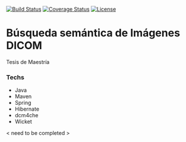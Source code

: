 [![Build Status](https://travis-ci.org/maguero/tesis.svg?branch=master)](https://travis-ci.org/maguero/tesis) [![Coverage Status](https://coveralls.io/repos/github/maguero/emisi/badge.svg?branch=master)](https://coveralls.io/github/maguero/emisi?branch=master) [![License](http://img.shields.io/:license-Apache%202-red.svg)](http://www.apache.org/licenses/LICENSE-2.0.txt)

# Búsqueda semántica de Imágenes DICOM 
Tesis de Maestría

### Techs
- Java
- Maven
- Spring
- Hibernate
- dcm4che
- Wicket


< need to be completed >